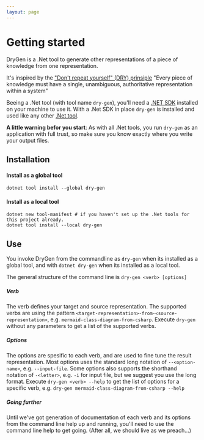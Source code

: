 ```yaml
---
layout: page
---
```

# Getting started

DryGen is a .Net tool to generate other representations of a piece of knowledge from one representation. 

It's inspired by the ["Don't repeat yourself" (DRY) prinsiple](https://en.wikipedia.org/wiki/Don%27t_repeat_yourself) "Every piece of knowledge must have a single, unambiguous, authoritative representation within a system"

Beeing a .Net tool (with tool name `dry-gen`), you'll need a [.NET SDK](https://dotnet.microsoft.com/en-us/download) installed on your machine to use it. With a .Net SDK in place `dry-gen` is installed and used like any other [.Net tool](https://aka.ms/global-tools). 

**A little warning befor you start**: As with all .Net tools, you run `dry-gen` as an application with full trust, so make sure you know exactly where you write your output files.

## Installation
#### Install as a global tool
```
dotnet tool install --global dry-gen
```
#### Install as a local tool
```
dotnet new tool-manifest # if you haven't set up the .Net tools for this project already.
dotnet tool install --local dry-gen
```
## Use
You invoke DryGen from the commandline as `dry-gen` when its installed as a global tool, and with `dotnet dry-gen` when its installed as a local tool. 

The general structure of the command line is `dry-gen <verb> [options]`

##### Verb
The verb defines your target and source representation. The supported verbs are using the pattern `<target-representation>-from-<source-representation>`, e.g. `mermaid-class-diagram-from-csharp`. Execute `dry-gen` without any parameters to get a list of the supported verbs.

##### Options
The options are spesific to each verb, and are used to fine tune the result representation. Most options uses the standard long notation of `--<option-name>`, e.g. `--input-file`. Some options also supports the shorthand notation of `-<letter>`, e.g. `-i` for input file, but we suggest you use the long format.  Execute `dry-gen <verb> --help` to get the list of options for a specific verb, e.g. `dry-gen mermaid-class-diagram-from-csharp --help`

##### Going further
Until we've got generation of documentation of each verb and its options from the command line help up and running, you'll need to use the command line help to get going. (After all, we should live as we preach...)

